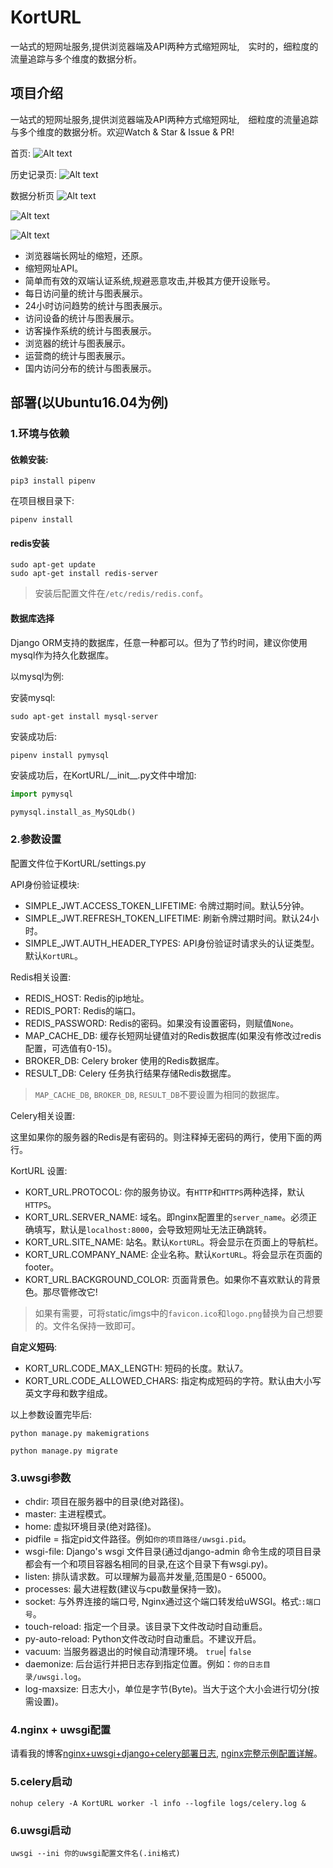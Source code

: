 KortURL
=======
一站式的短网址服务,提供浏览器端及API两种方式缩短网址,　实时的，细粒度的流量追踪与多个维度的数据分析。


## 项目介绍
一站式的短网址服务,提供浏览器端及API两种方式缩短网址,　细粒度的流量追踪与多个维度的数据分析。欢迎Watch & Star & Issue & PR!

首页:
![Alt text](static/imgs/index_page.png)

历史记录页:
![Alt text](static/imgs/history.png)

数据分析页
![Alt text](static/imgs/graph1.png)

![Alt text](static/imgs/graph2.png)

![Alt text](static/imgs/graph3.png)

* 浏览器端长网址的缩短，还原。
* 缩短网址API。
* 简单而有效的双端认证系统,规避恶意攻击,并极其方便开设账号。
* 每日访问量的统计与图表展示。
* 24小时访问趋势的统计与图表展示。
* 访问设备的统计与图表展示。
* 访客操作系统的统计与图表展示。
* 浏览器的统计与图表展示。
* 运营商的统计与图表展示。
* 国内访问分布的统计与图表展示。

## 部署(以Ubuntu16.04为例)
### 1.环境与依赖
#### 依赖安装:
```text
pip3 install pipenv
```
在项目根目录下:
```text
pipenv install
```
#### redis安装
```text
sudo apt-get update
sudo apt-get install redis-server
```
> 安装后配置文件在`/etc/redis/redis.conf`。

#### 数据库选择
Django ORM支持的数据库，任意一种都可以。但为了节约时间，建议你使用mysql作为持久化数据库。

以mysql为例:

安装mysql:
```text
sudo apt-get install mysql-server
```

安装成功后:

```text
pipenv install pymysql
```
安装成功后，在KortURL/\_\_init__.py文件中增加:
```python
import pymysql

pymysql.install_as_MySQLdb()
```


### 2.参数设置
配置文件位于KortURL/settings.py

API身份验证模块:
* SIMPLE_JWT.ACCESS_TOKEN_LIFETIME: 令牌过期时间。默认5分钟。
* SIMPLE_JWT.REFRESH_TOKEN_LIFETIME: 刷新令牌过期时间。默认24小时。
* SIMPLE_JWT.AUTH_HEADER_TYPES: API身份验证时请求头的认证类型。默认`KortURL`。

Redis相关设置:
* REDIS_HOST: Redis的ip地址。
* REDIS_PORT: Redis的端口。
* REDIS_PASSWORD: Redis的密码。如果没有设置密码，则赋值`None`。
* MAP_CACHE_DB: 缓存长短网址键值对的Redis数据库(如果没有修改过redis配置，可选值有0-15)。
* BROKER_DB: Celery broker 使用的Redis数据库。
* RESULT_DB: Celery 任务执行结果存储Redis数据库。
> `MAP_CACHE_DB`, `BROKER_DB`, `RESULT_DB`不要设置为相同的数据库。

Celery相关设置:

这里如果你的服务器的Redis是有密码的。则注释掉无密码的两行，使用下面的两行。

KortURL 设置:
* KORT_URL.PROTOCOL: 你的服务协议。有`HTTP`和`HTTPS`两种选择，默认`HTTPS`。
* KORT_URL.SERVER_NAME: 域名。即nginx配置里的`server_name`。必须正确填写，默认是`localhost:8000`，会导致短网址无法正确跳转。
* KORT_URL.SITE_NAME: 站名。默认`KortURL`。将会显示在页面上的导航栏。
* KORT_URL.COMPANY_NAME: 企业名称。默认`KortURL`。将会显示在页面的footer。
* KORT_URL.BACKGROUND_COLOR: 页面背景色。如果你不喜欢默认的背景色。那尽管修改它!

> 如果有需要，可将static/imgs中的`favicon.ico`和`logo.png`替换为自己想要的。文件名保持一致即可。

**自定义短码**:
* KORT_URL.CODE_MAX_LENGTH: 短码的长度。默认7。
* KORT_URL.CODE_ALLOWED_CHARS: 指定构成短码的字符。默认由大小写英文字母和数字组成。

以上参数设置完毕后:
```text
python manage.py makemigrations

python manage.py migrate

```


### 3.uwsgi参数
* chdir: 项目在服务器中的目录(绝对路径)。
* master: 主进程模式。
* home: 虚拟环境目录(绝对路径)。
* pidfile = 指定pid文件路径。例如`你的项目路径/uwsgi.pid`。
* wsgi-file:  Django's wsgi 文件目录(通过django-admin 命令生成的项目目录都会有一个和项目容器名相同的目录,在这个目录下有wsgi.py)。
* listen: 排队请求数。可以理解为最高并发量,范围是0 - 65000。
* processes: 最大进程数(建议与cpu数量保持一致)。
* socket: 与外界连接的端口号, Nginx通过这个端口转发给uWSGI。格式:`:端口号`。
* touch-reload: 指定一个目录。该目录下文件改动时自动重启。
* py-auto-reload: Python文件改动时自动重启。不建议开启。
* vacuum: 当服务器退出的时候自动清理环境。 `true`| `false`
* daemonize: 后台运行并把日志存到指定位置。例如：`你的日志目录/uwsgi.log`。
* log-maxsize: 日志大小，单位是字节(Byte)。当大于这个大小会进行切分(按需设置)。

### 4.nginx + uwsgi配置
请看我的博客[nginx+uwsgi+django+celery部署日志][1], [nginx完整示例配置详解][2]。

### 5.celery启动
```text
nohup celery -A KortURL worker -l info --logfile logs/celery.log &
```

### 6.uwsgi启动
```text
uwsgi --ini 你的uwsgi配置文件名(.ini格式)
```

[1]: https://yandenghong.github.io/2018/09/14/django_project_deploy/
[2]: https://yandenghong.github.io/2019/03/21/nginx_conf/